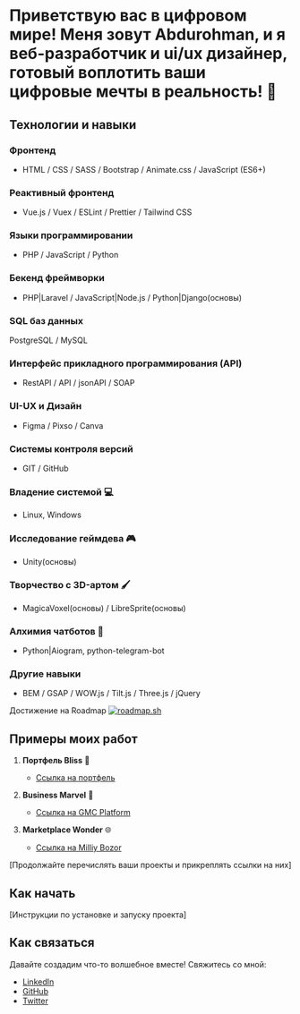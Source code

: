 # Приветствую вас в цифровом мире! Меня зовут Abdurohman, и я веб-разработчик и ui/ux дизайнер, готовый воплотить ваши цифровые мечты в реальность! 🚀


## Технологии и навыки

### Фронтенд
- HTML / CSS / SASS / Bootstrap / Animate.css / JavaScript (ES6+) 

### Реактивный фронтенд
- Vue.js / Vuex / ESLint / Prettier / Tailwind CSS

### Языки программировании 
- PHP / JavaScript / Python

### Бекенд фреймворки
- PHP|Laravel / JavaScript|Node.js / Python|Django(основы)

### SQL баз данных 
PostgreSQL / MySQL

### Интерфейс прикладного программирования (API)
- RestAPI / API / jsonAPI / SOAP

### UI-UX и Дизайн
- Figma / Pixso / Canva

### Системы контроля версий
- GIT / GitHub

### Владение системой 💻
- Linux, Windows

### Исследование геймдева 🎮
- Unity(основы)

### Творчество с 3D-артом 🖌️
- MagicaVoxel(основы) / LibreSprite(основы)

### Алхимия чатботов 🤖
- Python|Aiogram, python-telegram-bot

### Другие навыки
- BEM / GSAP / WOW.js / Tilt.js / Three.js / jQuery

Достижение на Roadmap
[![roadmap.sh](https://api.roadmap.sh/v1-badge/tall/65c0b4ac0c5481228396881c?variant=dark&roadmaps=full-stack%2Cbackend%2Cnodejs%2Cvue)](https://roadmap.sh)


## Примеры моих работ

1. **Портфель Bliss** 🚀
   - [Ссылка на портфель](https://www.figma.com/file/nPHR78zA4EXnvXYktQjdFI/Portfolio-2.0?type=design&t=qUZge2hivr69mAGD-6)

2. **Business Marvel** 💼
   - [Ссылка на GMC Platform](https://www.figma.com/file/xhct8vrenqaNsB9nvMZnpY/GMC-Community?type=design&t=qUZge2hivr69mAGD-6)

3. **Marketplace Wonder** 🌐
   - [Ссылка на Milliy Bozor](https://www.figma.com/file/oMD4gUjgDSWlaxidqkMv7e/MilliyBozor?type=design&t=qUZge2hivr69mAGD-6)

[Продолжайте перечислять ваши проекты и прикреплять ссылки на них]

## Как начать

[Инструкции по установке и запуску проекта]

## Как связаться

Давайте создадим что-то волшебное вместе! Свяжитесь со мной:

- [LinkedIn](https://www.linkedin.com/in/abdurohmankarim/)
- [GitHub](https://github.com/abdurohman-karim)
- [Twitter](https://twitter.com/abdurohmankarim)
